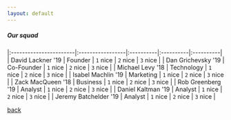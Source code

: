 ```yaml
---
layout: default
---
```


##### [](#header-5)Our squad

|:-----------------------|:-----------------|:----------|:----------|:----------|
| David Lackner  '19     | Founder          | `1` nice  | `2` nice  | `3` nice  |
| Dan Grichevsky '19     | Co-Founder       | `1` nice  | `2` nice  | `3` nice  |
| Michael Levy   '18     | Technology       | `1` nice  | `2` nice  | `3` nice  |
| Isabel Machlin '19     | Marketing        | `1` nice  | `2` nice  | `3` nice  |
| Zack MacQueen  '18     | Business         | `1` nice  | `2` nice  | `3` nice  |
| Rob Greenberg  '19     | Analyst          | `1` nice  | `2` nice  | `3` nice  |
| Daniel Kaltman '19     | Analyst          | `1` nice  | `2` nice  | `3` nice  |
| Jeremy Batchelder '19  | Analyst          | `1` nice  | `2` nice  | `3` nice  |

[back](./)
